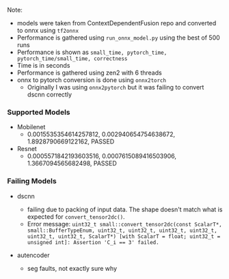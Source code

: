 
Note: 
- models were taken from ContextDependentFusion repo and converted to onnx using `tf2onnx`
- Performance is gathered using `run_onnx_model.py` using the best of 500 runs
- Performance is shown as `small_time, pytorch_time, pytorch_time/small_time, correctness`
- Time is in seconds
- Performance is gathered using zen2 with 6 threads
- onnx to pytorch conversion is done using `onnx2torch`
    - Originally I was using `onnx2pytorch` but it was failing to convert dscnn correctly

### Supported Models

- Mobilenet
    - 0.0015535354614257812, 0.002940654754638672, 1.8928790669122162, PASSED
- Resnet
    - 0.0005571842193603516, 0.0007615089416503906, 1.3667094565682498, PASSED

### Failing Models

- dscnn
    - failing due to packing of input data. The shape doesn't match what is expected for `convert_tensor2dc()`. 
    - Error message: `uint32_t small::convert_tensor2dc(const ScalarT*, small::BufferTypeEnum, uint32_t, uint32_t, uint32_t, uint32_t, uint32_t, uint32_t, ScalarT*) [with ScalarT = float; uint32_t = unsigned int]: Assertion 'C_i == 3' failed.`

- autencoder
    - seg faults, not exactly sure why